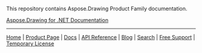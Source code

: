 This repository contains Aspose.Drawing Product Family documentation.

[Aspose.Drawing for .NET Documentation](net)

------------
[Home](https://www.aspose.com/) | [Product Page](https://products.aspose.com/drawing/) | [Docs](https://docs.aspose.com/drawing/) | [API Reference](https://apireference.aspose.com/drawing) | [Blog](https://blog.aspose.com/category/drawing/) | [Search](https://search.aspose.com/) | [Free Support](https://forum.aspose.com/c/drawing) | [Temporary License](https://purchase.aspose.com/temporary-license)
